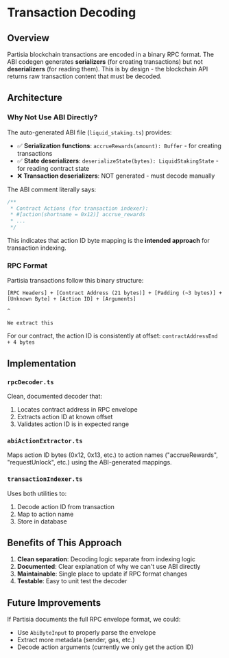 # Transaction Decoding

## Overview

Partisia blockchain transactions are encoded in a binary RPC format. The ABI codegen generates **serializers** (for creating transactions) but not **deserializers** (for reading them). This is by design - the blockchain API returns raw transaction content that must be decoded.

## Architecture

### Why Not Use ABI Directly?

The auto-generated ABI file (`liquid_staking.ts`) provides:
- ✅ **Serialization functions**: `accrueRewards(amount): Buffer` - for creating transactions
- ✅ **State deserializers**: `deserializeState(bytes): LiquidStakingState` - for reading contract state
- ❌ **Transaction deserializers**: NOT generated - must decode manually

The ABI comment literally says:
```typescript
/**
 * Contract Actions (for transaction indexer):
 * #[action(shortname = 0x12)] accrue_rewards
 * ...
 */
```

This indicates that action ID byte mapping is the **intended approach** for transaction indexing.

### RPC Format

Partisia transactions follow this binary structure:
```
[RPC Headers] + [Contract Address (21 bytes)] + [Padding (~3 bytes)] + [Unknown Byte] + [Action ID] + [Arguments]
                                                                                            ^
                                                                                     We extract this
```

For our contract, the action ID is consistently at offset: `contractAddressEnd + 4 bytes`

## Implementation

### `rpcDecoder.ts`
Clean, documented decoder that:
1. Locates contract address in RPC envelope
2. Extracts action ID at known offset
3. Validates action ID is in expected range

### `abiActionExtractor.ts`
Maps action ID bytes (0x12, 0x13, etc.) to action names ("accrueRewards", "requestUnlock", etc.) using the ABI-generated mappings.

### `transactionIndexer.ts`
Uses both utilities to:
1. Decode action ID from transaction
2. Map to action name
3. Store in database

## Benefits of This Approach

1. **Clean separation**: Decoding logic separate from indexing logic
2. **Documented**: Clear explanation of why we can't use ABI directly
3. **Maintainable**: Single place to update if RPC format changes
4. **Testable**: Easy to unit test the decoder

## Future Improvements

If Partisia documents the full RPC envelope format, we could:
- Use `AbiByteInput` to properly parse the envelope
- Extract more metadata (sender, gas, etc.)
- Decode action arguments (currently we only get the action ID)
